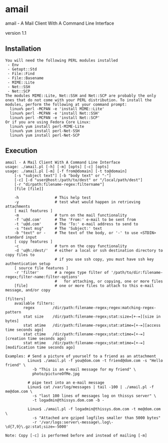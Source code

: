 # amail

amail - A Mail Client With A Command Line Interface


version 1.1


## Installation

    You will need the following PERL modules installed
     - Env
     - Getopt::Std
     - File::Find
     - File::Basename
     - MIME::Lite
     - Net::SSH
     - Net::SCP
    The modules MIME::Lite, Net::SSH and Net::SCP are probably the only
    ones that do not come with your PERL distribution. To install the
    modules, perform the following at your command prompt:
      linux% perl -MCPAN -e 'install MIME::Lite'
      linux% perl -MCPAN -e 'install Net::SSH'
      linux% perl -MCPAN -e 'install Net::SCP'
    Or if you are using Fedora Core Linux:
      linux% yum install perl-MIME-Lite
      linux% yum install perl-Net-SSH
      linux% yum install perl-Net-SCP


## Execution

    amail - A Mail Client With A Command Line Interface
    usage: ./amail.pl [-h] [-m] [opts] [-c] [opts]
    usage: ./amail.pl [-m] [-f from@domain] [-t to@domain]
        [-s "subject text"] [-b "body text" or "-"]
        [-c] [-d "user@host:/path/to/dest" or "/local/path/dest"]
        [-r "dirpath:filename-regex:filtername"]
        [file [file]]

        -h                # This help test
        -y                # test what would happen in retrieving attachments
        [ mail features ]
        -m                # turn on the mail functionality
        -f 'u@d.com'      # The 'From:' e-mail to be sent from
        -t 'u@d.com'      # The 'To:' e-mail address to send to
        -s "text msg"     # The 'Subject:' text
        -b "text" or -    # The text of the body, or '-' to use <STDIN> standard input
        [ copy features ]
        -c                # turn on the copy functionality
        -d 'u@h:/dest/'   # either a local or ssh destination directory to copy files to
                          # if you use ssh copy, you must have ssh key authentication setup
        [ source file features ]
        -r 'filter'       # a regex type filter of '/path/to/dir:filename-regex;filter-name:filter-options'
                          #   for attaching, or copying, one or more files
        [file]            # one or more files to attach to this e-mail message, and/or copy

    [filters]
        available filters:
            regex        /dir/path:filename-regex;regex:matching-regex-pattern
            stat size    /dir/path:filename-regex;stat:size=[+-=][size in bytes]
            stat atime   /dir/path:filename-regex;stat:atime=[+-=][access time seconds ago]
            stat ctime   /dir/path:filename-regex;stat:ctime=[+-=][creation time seconds ago]
            stat mtime   /dir/path:filename-regex;stat:mtime=[+-=][modification time seconds ago]

    Examples: # Send a picture of yourself to a friend as an attachment
              Linux$ ./amail.pl -f you@dom.com -t friend@dom.com -s "Hello friend" \
                -b "This is an e-mail message for my friend" \
                photo/pictureOfMe.jpg

              # pipe text into an e-mail message
              Linux$ cat /var/log/messages | tail -100 | ./amail.pl -f me@dom.com \
                -s "last 100 lines of messages log on thissys server" \
                -t logadmin@thissys.dom.com -b -

              Linux$ ./amail.pl -f logadmin@thissys.dom.com -t me@dom.com \
                -s "Attached are gziped logfiles smaller than 5000 bytes"
                -r '/var/logs:server\-message\.log\-\d{7,9}\.gz:stat;size=-5000'

    Note: Copy [-c] is performed before and instead of mailing [-m]
